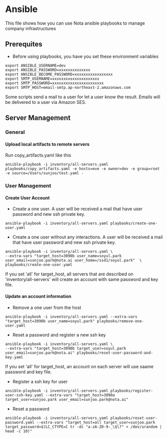 # Ansible
This file shows how you can use Nota ansible playbooks to manage company infrastructures

## Prerequites
* Before using playbooks, you have you set these environment variables
```shell
export ANSIBLE_USERNAME=dev
export ANSIBLE_PASSWORD=xxxxxxxxxxxxxx
export ANSIBLE_BECOME_PASSWORD=xxxxxxxxxxxxxxxxx
export SMTP_USERNAME=xxxxxxxxxxxxxxxxxxxxx
export SMTP_PASSWORD=xxxxxxxxxxxxxxxxxxxxxxx
export SMTP_HOST=email-smtp.ap-northeast-2.amazonaws.com
```
Some scripts send a mail to a user for let a user know the result. Emails will be delivered to a user via Amazon SES.
## Server Management
### General
#### Upload local artifacts to remote servers
Run copy_artifacts.yaml like this 
```shell
ansible-playbook -i inventory/all-servers.yaml playbooks/copy_artifacts.yaml -e hosts=eve -e owner=dev -e group=root -e source=/Users/sunjoo/test.yaml -
```
### User Management
#### Create User Account
* Create a one user. A user will be received a mail that have user password and new ssh private key.
```shell
ansible-playbook -i inventory/all-servers.yaml playbooks/create-one-user.yaml
```
* Create a one user without any interactions.  A user will be received a mail that have user password and new ssh private key. 
```shell
ansible-playbook -i inventory/all-servers.yaml \
--extra-vars "target_host=3090b user_name=soyul.park user_email=sunjoo.park@nota.ai user_home=/ssd1/soyul.park"  \
playbooks/create-one-user.yaml
```
If you set 'all' for target_host, all servers that are described on 'inventory/all-servers' will create an account with same password and key file.
#### Update an account information
* Remove a one user from the host
```shell
ansible-playbook -i inventory/all-servers.yaml --extra-vars "target_host=3090b user_name=soyul.park" playbooks/remove-one-user.yaml
```
* Reset a password and register a new ssh key
```shell
ansible-playbook -i inventory/all-servers.yaml \
--extra-vars "target_host=3090b target_user=soyul.park user_email=sunjoo.park@nota.ai" playbooks/reset-user-password-and-key.yaml
```
If you set 'all' for target_host, an account on each server will use saame password and key file.
* Register a ssh key for user
```shell
ansible-playbook -i inventory/all-servers.yaml playbooks/register-user-ssh-key.yaml --extra-vars "target_host=3090a target_user=sunjoo.park user_email=sunjoo.park@nota.ai"
```
* Reset a password
```shell
ansible-playbook -i inventory/all-servers.yaml playbooks/reset-user-password.yaml --extra-vars "target_host=all target_user=sunjoo.park target_password=$(LC_CTYPE=C tr -dc "a-zA-Z0-9-_\$\?" < /dev/urandom | head -c 10)"
```

